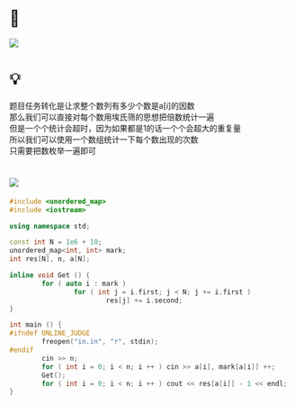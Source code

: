 # 🔗
<a href="https://loj.ac/p/10199"><img src="https://i.loli.net/2021/08/17/H6A7etja5nFfP4u.png"></a>

# 💡
题目任务转化是让求整个数列有多少个数是a[i]的因数  
那么我们可以直接对每个数用埃氏筛的思想把倍数统计一遍  
但是一个个统计会超时，因为如果都是1的话一个个会超大的重复量  
所以我们可以使用一个数组统计一下每个数出现的次数  
只需要把数枚举一遍即可  

# <img src="https://img-blog.csdnimg.cn/20210713144601841.png" >
```cpp
#include <unordered_map>
#include <iostream>

using namespace std;

const int N = 1e6 + 10;
unordered_map<int, int> mark;
int res[N], n, a[N];

inline void Get () {
        for ( auto i : mark )
                for ( int j = i.first; j < N; j += i.first )
                        res[j] += i.second;
}

int main () {
#ifndef ONLINE_JUDGE
        freopen("in.in", "r", stdin);
#endif
        cin >> n;
        for ( int i = 0; i < n; i ++ ) cin >> a[i], mark[a[i]] ++;
        Get();
        for ( int i = 0; i < n; i ++ ) cout << res[a[i]] - 1 << endl;
}
```
